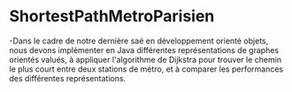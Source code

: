 # ShortestPathMetroParisien
-Dans le cadre de notre dernière saé en développement orienté objets, nous devons implémenter en Java différentes représentations de graphes orientés valués, à appliquer l'algorithme de Dijkstra pour trouver le chemin le plus court entre deux stations de métro, et à comparer les performances des différentes représentations.
